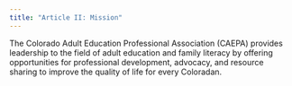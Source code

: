 ```yaml
---
title: "Article II: Mission"
---
```

The Colorado Adult Education Professional Association (CAEPA) provides leadership to the field of adult education and family literacy by offering opportunities for professional development, advocacy, and resource sharing to improve the quality of life for every Coloradan.
